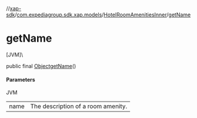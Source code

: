 //[xap-sdk](../../../index.md)/[com.expediagroup.sdk.xap.models](../index.md)/[HotelRoomAmenitiesInner](index.md)/[getName](get-name.md)

# getName

[JVM]\

public final [Object](https://docs.oracle.com/javase/8/docs/api/java/lang/Object.html)[getName](get-name.md)()

#### Parameters

JVM

| | |
|---|---|
| name | The description of a room amenity. |

